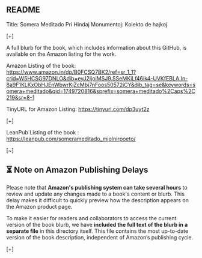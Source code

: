 ## README

Title: Somera Meditado Pri Hindaj Monumentoj: Kolekto de hajkoj 

[+]

A full blurb for the book, which includes information about this GitHub, is available on the Amazon listing for the work.

Amazon Listing of the book: https://www.amazon.in/dp/B0FCSQ7BK2/ref=sr_1_1?crid=W5HCSG97DNLO&dib=eyJ2IjoiMSJ9.SSeMKiLf46Ik4-UVKfEBLA.In-8a9F1KLKxObHJEnWbwrKjZcMbj7nFoos50572iCY&dib_tag=se&keywords=somera+meditado&qid=1749720816&sprefix=somera+meditado%2Caps%2C219&sr=8-1

TinyURL for Amazon Listing: https://tinyurl.com/dp3uyt2z

[+]

LeanPub Listing of the book : https://leanpub.com/somerameditado_mjolnirpoeto/

<!-- This is a hidden comment -->
<!-- Proton Drive: LIBRO1_Somera -->

[~]

## ⏳ Note on Amazon Publishing Delays

Please note that **Amazon's publishing system can take several hours** to review and update any changes made to a book's content or blurb. This delay makes it difficult to quickly preview how the description appears on the Amazon product page. 

To make it easier for readers and collaborators to access the current version of the book blurb, we have **included the full text of the blurb in a separate file** in this directory itself. This file contains the most up-to-date version of the book description, independent of Amazon’s publishing cycle.

[+]
